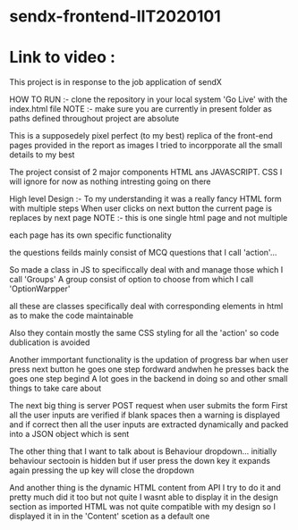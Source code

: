 # sendx-frontend-IIT2020101
# Link to video : 


This project is in response to the job application of sendX


HOW TO RUN :-
clone the repository in your local system
'Go Live' with the index.html file
NOTE :- make sure you are currently in present folder as paths defined throughout project are absolute



This is a supposedely pixel perfect (to my best) replica of the front-end pages provided in the report as images
I tried to incorpporate all the small details to my best

The project consist of 2 major components HTML ans JAVASCRIPT.
CSS I will ignore for now as nothing intresting going on there


High level Design :-
To my understanding it was a really fancy HTML form with multiple steps
When user clicks on next button the current page is replaces by next page
NOTE :- this is one single html page and not multiple

each page has its own specific functionality

the questions feilds mainly consist of MCQ questions
that I call 'action'...

So made a class in JS to specificcally deal with and manage those which I call 'Groups'
A group consist of option to choose from which I call 'OptionWarpper'

all these are classes specifically deal with corresponding elements in html as to make the code maintainable

Also they contain mostly the same CSS styling for all the 'action' so code dublication is avoided



Another immportant functionality is the updation of progress bar
when user press next button he goes one step fordward
andwhen he presses back the goes one step begind
A lot goes in the backend in doing so and other small things to take care about



The next big thing is server POST request when user submits the form
First all the user inputs are verified if blank spaces then a warning is displayed and
if correct then all the user inputs are extracted dynamically and packed into a JSON object which is sent



The other thing that I want to talk about is Behaviour dropdown...
initially behaviour sectooin is hidden but if user press the down key it expands
again pressing the up key will close the dropdown


And another thing is the dynamic HTML content from API
I try to do it and pretty much did it too but not quite
I wasnt able to display it in the design section as imported HTML was not quite compatible with my design
so I displayed it in  in the 'Content' scetion as a default one
